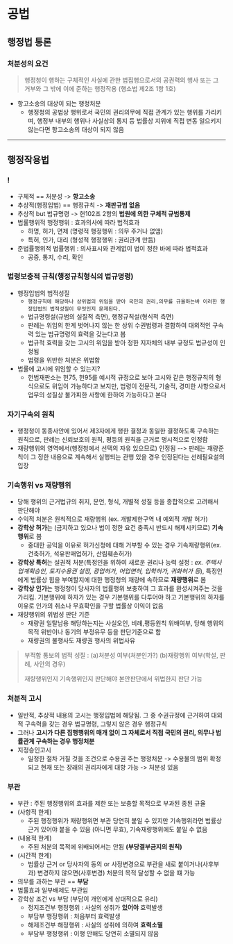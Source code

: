 # 공법   

## 행정법 통론

### 처분성의 요건
> 행정청이 행하는 구체적인 사실에 관한 법집행으로서의 공권력의 행사 또는 그 거부와 그 밖에 이에 준하는 행정작용 (행소법 제2조 1항 1호)

* 항고소송의 대상이 되는 행정처분
  * 행정청의 공법상 행위로서 국민의 권리의무에 직접 관계가 있는 행위를 가리키며, 행정부 내부의 행위나 사실상의 통지 등 법률상 지위에 직접 변동 일으키지 않는다면 항고소송의 대상이 되지 않음

---

## 행정작용법

### !
* 구체적 == 처분성 -> **항고소송**
* 추상적(행정입법) == 행정규칙 -> **재판규범 없음**
* 추상적 but 법규명령 -> 헌102조 2항의 **법원에 의한 구체적 규범통제**
* 법률행위적 행정행위 : 효과의사에 따라 법적효과
  * 하명, 허가, 면제 (명령적 행정행위 : 의무 주거나 없앰)
  * 특허, 인가, 대리 (형성적 행정행위 : 권리관계 만듬)
* 준법률행위적 법률행위 : 의사표시와 관계없이 법이 정한 바에 따라 법적효과
  * 공증, 통지, 수리, 확인

### 법령보충적 규칙(행정규칙형식의 법규명령)
* 행정입법의 법적성질
  * `행정규칙에 해당하나 상위법의 위임을 받아 국민의 권리,의무를 규율하는바 이러한 행정입법의 법적성질이 무엇인지 문제된다.`
  * 법규명령설(규범의 실질적 측면), 행정규칙설(형식적 측면)
  * 판례는 위임의 한계 벗어나지 않는 한 상위 수권법령과 결합하여 대외적인 구속력 있는 법규명령의 효력을 갖는다고 봄
  * 법규적 효력을 갖는 고시의 위임을 받아 정한 지자체의 내부 규정도 법규성이 인정됨
  * 법령을 위반한 처분은 위법함
* 법률에 고시에 위임할 수 있는지?
  * 헌법재판소는 헌75, 헌95를 예시적 규정으로 보아 고시와 같은 행정규칙의 형식으로도 위임이 가능하다고 보지만, 법령이 전문적, 기술적, 경미한 사항으로서 업무의 성질상 불가피한 사항에 한하여 가능하다고 본다

### 자기구속의 원칙
* 행정청이 동종사안에 있어서 제3자에게 행한 결정과 동일한 결정하도록 구속하는 원칙으로, 판례는 신뢰보호의 원칙, 평등의 원칙을 근거로 명시적으로 인정함
* 재량행위의 영역에서(행정청에서 선택의 자유 있으므로) 인정됨 --> 판례는 재량준칙이 그 정한 내용으로 계속해서 실행되는 관행 있을 경우 인정된다는 선례필요설의 입장

### 기속행위 vs 재량행위
* 당해 행위의 근거법규의 취지, 문언, 형식, 개별적 성질 등을 종합적으로 고려해서 판단해야
* 수익적 처분은 원칙적으로 재량행위 (ex. 개발제한구역 내 예외적 개발 허가)
* **강학상 허가**는 (금지하고 있으나 법이 정한 요건 충족시 반드시 해제시키므로) **기속행위**로 봄
  * 중대한 공익을 이유로 허가신청에 대해 거부할 수 있는 경우 기속재량행위(ex. 건축허가, 석유판매업허가, 산림훼손허가)
* **강학상 특허**는 설권적 처분(특정인을 위하여 새로운 권리나 능력 설정 : *ex. 주택사업계획승인, 토지수용권 설정, 광업허가, 어업면허, 입학허가, 귀화허가 등*), 특정인에게 법률상 힘을 부여할지에 대한 행정청의 재량에 속하므로 **재량행위**로 봄
* **강학상 인가**는 행정청이 당사자의 법률행위 보충하여 그 효과를 완성시켜주는 것을 가리킴. 기본행위에 하자가 있는 경우 기본행위를 다투어야 하고 기본행위의 하자를 이유로 인가의 취소나 무효확인을 구할 법률상 이익이 없음
* 재량행위의 위법성 판단 기준
  * 재량권 일탈남용 해당하는지는 사실오인, 비례,평등원칙 위배여부, 당해 행위의 목적 위반이나 동기의 부정유무 등을 판단기준으로 함
  * 재량권의 불행사도 재량권 행사의 위법사유
> 부적합 통보의 법적 성질 : (a)처분성 여부(처분인가?) (b)재량행위 여부(학설, 판례, 사안의 경우)
>
> 재량행위인지 기속행위인지 판단해야 본안판단에서 위법한지 판단 가능

### 처분적 고시
* 일반적, 추상적 내용의 고시는 행정입법에 해당됨. 그 중 수권규정에 근거하여 대외적 구속력을 갖는 경우 법규명령, 그렇지 않은 경우 행정규칙
* 그러나 **고시가 다른 집행행위의 매개 없이 그 자체로서 직접 국민의 권리, 의무나 법률관계 구속하는 경우 행정처분**
* 지정승인고시
  * 일정한 절차 거칠 것을 조건으로 수용권 주는 행정처분 -> 수용물의 범위 확정되고 현재 또는 장래의 권리자에게 대항 가능 -> 처분성 있음

### 부관
* 부관 : 주된 행정행위의 효과를 제한 또는 보충할 목적으로 부과된 종된 규율
* (사항적 한계) 
  * 주된 행정행위가 재량행위면 부관 당연히 붙일 수 있지만 기속행위라면 법률상 근거 있어야 붙을 수 있음 (아니면 무효), 기속재량행위에도 붙일 수 없음
* (내용적 한계) 
  * 주된 처분의 목적에 위배되어서는 안됨 **(부당결부금지의 원칙)**
* (시간적 한계) 
  * 법률상 근거 or 당사자의 동의 or 사정변경으로 부관을 새로 붙이거나(사후부과) 변경하지 않으면(사후변경) 처분의 목적 달성할 수 없을 떄 가능
* 의무를 과하는 부관 == **부담**
* 법률효과 일부배제도 부관임
* 강학상 조건 vs 부담 (부담이 개인에게 상대적으로 유리)
  * 정지조건부 행정행위 : 사실의 성취가 **있어야** 효력발생
  * 부담부 행정행위 : 처음부터 효력발생
  * 해제조건부 해정행위 : 사실의 성취에 의하여 **효력소멸**
  * 부담부 행정행위 : 이행 안해도 당연히 소멸되지 않음 